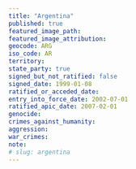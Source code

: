 ```yaml
---
title: "Argentina"
published: true
featured_image_path:
featured_image_attribution:
geocode: ARG
iso_code: AR
territory:
state_party: true
signed_but_not_ratified: false
signed_date: 1999-01-08
ratified_or_acceded_date:
entry_into_force_date: 2002-07-01
ratified_apic_date: 2007-02-01
genocide:
crimes_against_humanity:
aggression:
war_crimes:
note:
# slug: argentina
---
```

